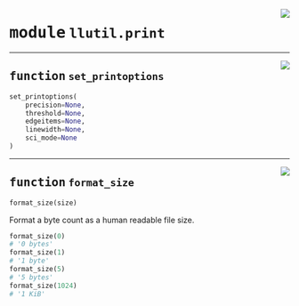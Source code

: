 <!-- markdownlint-disable -->

<a href="https://github.com/tjyuyao/ice-learn/blob/main/ice/llutil/print.py#L0"><img align="right" style="float:right;" src="https://img.shields.io/badge/-source-cccccc?style=flat-square"></a>

# <kbd>module</kbd> `llutil.print`







---

<a href="https://github.com/tjyuyao/ice-learn/blob/main/ice/llutil/print.py#L11"><img align="right" style="float:right;" src="https://img.shields.io/badge/-source-cccccc?style=flat-square"></a>

## <kbd>function</kbd> `set_printoptions`

```python
set_printoptions(
    precision=None,
    threshold=None,
    edgeitems=None,
    linewidth=None,
    sci_mode=None
)
```








---

<a href="https://github.com/tjyuyao/ice-learn/blob/main/ice/llutil/print.py#L62"><img align="right" style="float:right;" src="https://img.shields.io/badge/-source-cccccc?style=flat-square"></a>

## <kbd>function</kbd> `format_size`

```python
format_size(size)
```

Format a byte count as a human readable file size.


```python
format_size(0)
# '0 bytes'
format_size(1)
# '1 byte'
format_size(5)
# '5 bytes'
format_size(1024)
# '1 KiB'
```




